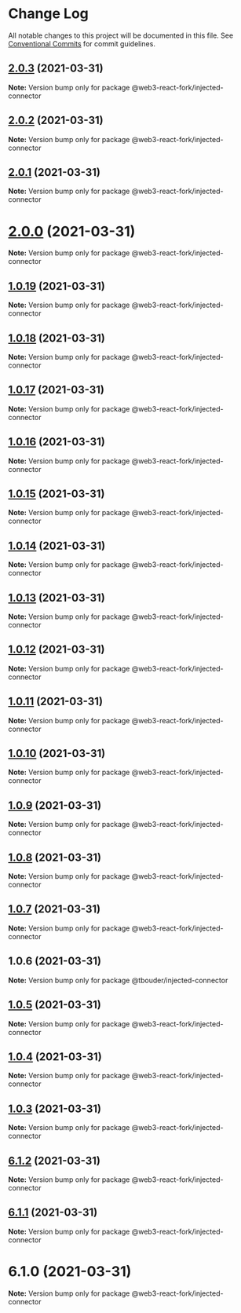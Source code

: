 # Change Log

All notable changes to this project will be documented in this file.
See [Conventional Commits](https://conventionalcommits.org) for commit guidelines.

## [2.0.3](https://github.com/TBouder/web3-react-fork/compare/@web3-react-fork/injected-connector@2.0.2...@web3-react-fork/injected-connector@2.0.3) (2021-03-31)

**Note:** Version bump only for package @web3-react-fork/injected-connector





## [2.0.2](https://github.com/TBouder/web3-react-fork/compare/@web3-react-fork/injected-connector@2.0.1...@web3-react-fork/injected-connector@2.0.2) (2021-03-31)

**Note:** Version bump only for package @web3-react-fork/injected-connector





## [2.0.1](https://github.com/TBouder/web3-react-fork/compare/@web3-react-fork/injected-connector@2.0.0...@web3-react-fork/injected-connector@2.0.1) (2021-03-31)

**Note:** Version bump only for package @web3-react-fork/injected-connector





# [2.0.0](https://github.com/TBouder/web3-react-fork/compare/@web3-react-fork/injected-connector@1.0.19...@web3-react-fork/injected-connector@2.0.0) (2021-03-31)

**Note:** Version bump only for package @web3-react-fork/injected-connector





## [1.0.19](https://github.com/TBouder/web3-react-fork/compare/@web3-react-fork/injected-connector@1.0.18...@web3-react-fork/injected-connector@1.0.19) (2021-03-31)

**Note:** Version bump only for package @web3-react-fork/injected-connector





## [1.0.18](https://github.com/TBouder/web3-react-fork/compare/@web3-react-fork/injected-connector@1.0.17...@web3-react-fork/injected-connector@1.0.18) (2021-03-31)

**Note:** Version bump only for package @web3-react-fork/injected-connector





## [1.0.17](https://github.com/TBouder/web3-react-fork/compare/@web3-react-fork/injected-connector@1.0.16...@web3-react-fork/injected-connector@1.0.17) (2021-03-31)

**Note:** Version bump only for package @web3-react-fork/injected-connector





## [1.0.16](https://github.com/TBouder/web3-react-fork/compare/@web3-react-fork/injected-connector@1.0.15...@web3-react-fork/injected-connector@1.0.16) (2021-03-31)

**Note:** Version bump only for package @web3-react-fork/injected-connector





## [1.0.15](https://github.com/TBouder/web3-react-fork/compare/@web3-react-fork/injected-connector@1.0.14...@web3-react-fork/injected-connector@1.0.15) (2021-03-31)

**Note:** Version bump only for package @web3-react-fork/injected-connector





## [1.0.14](https://github.com/TBouder/web3-react-fork/compare/@web3-react-fork/injected-connector@1.0.13...@web3-react-fork/injected-connector@1.0.14) (2021-03-31)

**Note:** Version bump only for package @web3-react-fork/injected-connector





## [1.0.13](https://github.com/TBouder/web3-react-fork/compare/@web3-react-fork/injected-connector@1.0.12...@web3-react-fork/injected-connector@1.0.13) (2021-03-31)

**Note:** Version bump only for package @web3-react-fork/injected-connector





## [1.0.12](https://github.com/TBouder/web3-react-fork/compare/@web3-react-fork/injected-connector@1.0.11...@web3-react-fork/injected-connector@1.0.12) (2021-03-31)

**Note:** Version bump only for package @web3-react-fork/injected-connector





## [1.0.11](https://github.com/TBouder/web3-react-fork/compare/@web3-react-fork/injected-connector@1.0.10...@web3-react-fork/injected-connector@1.0.11) (2021-03-31)

**Note:** Version bump only for package @web3-react-fork/injected-connector





## [1.0.10](https://github.com/TBouder/web3-react-fork/compare/@web3-react-fork/injected-connector@1.0.9...@web3-react-fork/injected-connector@1.0.10) (2021-03-31)

**Note:** Version bump only for package @web3-react-fork/injected-connector





## [1.0.9](https://github.com/TBouder/web3-react-fork/compare/@web3-react-fork/injected-connector@1.0.8...@web3-react-fork/injected-connector@1.0.9) (2021-03-31)

**Note:** Version bump only for package @web3-react-fork/injected-connector





## [1.0.8](https://github.com/TBouder/web3-react-fork/compare/@web3-react-fork/injected-connector@1.0.7...@web3-react-fork/injected-connector@1.0.8) (2021-03-31)

**Note:** Version bump only for package @web3-react-fork/injected-connector





## [1.0.7](https://github.com/TBouder/web3-react-fork/compare/@web3-react-fork/injected-connector@1.0.5...@web3-react-fork/injected-connector@1.0.7) (2021-03-31)

**Note:** Version bump only for package @web3-react-fork/injected-connector





## 1.0.6 (2021-03-31)

**Note:** Version bump only for package @tbouder/injected-connector





## [1.0.5](https://github.com/TBouder/web3-react-fork/compare/@web3-react-fork/injected-connector@1.0.4...@web3-react-fork/injected-connector@1.0.5) (2021-03-31)

**Note:** Version bump only for package @web3-react-fork/injected-connector





## [1.0.4](https://github.com/TBouder/web3-react-fork/compare/@web3-react-fork/injected-connector@1.0.3...@web3-react-fork/injected-connector@1.0.4) (2021-03-31)

**Note:** Version bump only for package @web3-react-fork/injected-connector





## [1.0.3](https://github.com/TBouder/web3-react-fork/compare/@web3-react-fork/injected-connector@6.1.2...@web3-react-fork/injected-connector@1.0.3) (2021-03-31)

**Note:** Version bump only for package @web3-react-fork/injected-connector





## [6.1.2](https://github.com/TBouder/web3-react-fork/compare/@web3-react-fork/injected-connector@6.1.1...@web3-react-fork/injected-connector@6.1.2) (2021-03-31)

**Note:** Version bump only for package @web3-react-fork/injected-connector





## [6.1.1](https://github.com/TBouder/web3-react-fork/compare/@web3-react-fork/injected-connector@6.1.0...@web3-react-fork/injected-connector@6.1.1) (2021-03-31)

**Note:** Version bump only for package @web3-react-fork/injected-connector





# 6.1.0 (2021-03-31)

**Note:** Version bump only for package @web3-react-fork/injected-connector
